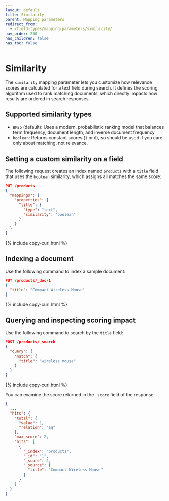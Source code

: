 ```yaml
---
layout: default
title: Similarity
parent: Mapping parameters
redirect_from:
  - /field-types/mapping-parameters/similarity/
nav_order: 250
has_children: false
has_toc: false
---
```


# Similarity

The `similarity` mapping parameter lets you customize how relevance scores are calculated for a text field during search. It defines the scoring algorithm used to rank matching documents, which directly impacts how results are ordered in search responses.

## Supported similarity types

- `BM25` (default): Uses a modern, probabilistic ranking model that balances term frequency, document length, and inverse document frequency.
- `boolean`: Returns constant scores (`1` or `0`), so should be used if you care only about matching, not relevance.

## Setting a custom similarity on a field

The following request creates an index named `products` with a `title` field that uses the `boolean` similarity, which assigns all matches the same score:

```json
PUT /products
{
  "mappings": {
    "properties": {
      "title": {
        "type": "text",
        "similarity": "boolean"
      }
    }
  }
}
```
{% include copy-curl.html %}

## Indexing a document

Use the following command to index a sample document:

```json
PUT /products/_doc/1
{
  "title": "Compact Wireless Mouse"
}
```
{% include copy-curl.html %}

## Querying and inspecting scoring impact

Use the following command to search by the `title` field:

```json
POST /products/_search
{
  "query": {
    "match": {
      "title": "wireless mouse"
    }
  }
}
```
{% include copy-curl.html %}

You can examine the score returned in the `_score` field of the response:

```json
{
  ...
  "hits": {
    "total": {
      "value": 1,
      "relation": "eq"
    },
    "max_score": 2,
    "hits": [
      {
        "_index": "products",
        "_id": "1",
        "_score": 2,
        "_source": {
          "title": "Compact Wireless Mouse"
        }
      }
    ]
  }
}
```
